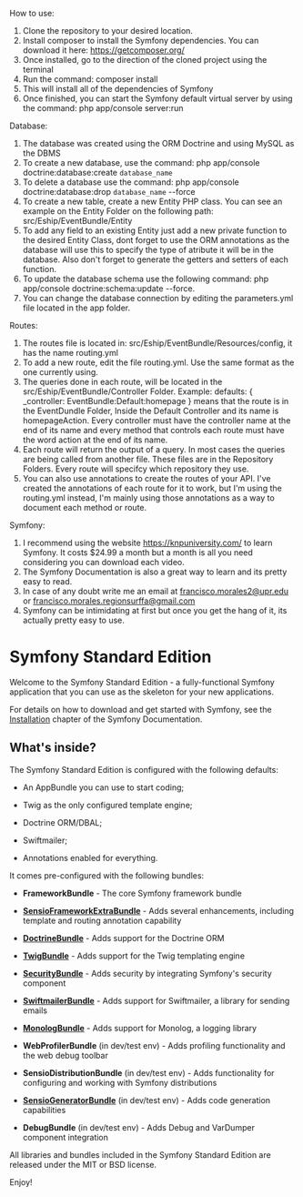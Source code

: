 How to use: 
1. Clone the repository to your desired location.
2. Install composer to install the Symfony dependencies. You can download it here: https://getcomposer.org/
3. Once installed, go to the direction of the cloned project using the terminal
4. Run the command: composer install
5. This will install all of the dependencies of Symfony
6. Once finished, you can start the Symfony default virtual server by using the command: php app/console server:run

Database: 
1. The database was created using the ORM Doctrine and using MySQL as the DBMS
2. To create a new database, use the command: php app/console doctrine:database:create `database_name`
3. To delete a database use the command: php app/console doctrine:database:drop `database_name` --force
4. To create a new table, create a new Entity PHP class. You can see an example on the Entity Folder on the following path: src/Eship/EventBundle/Entity
5. To add any field to an existing Entity just add a new private function to the desired Entity Class, dont forget to use the ORM annotations as the
database will use this to specify the type of atribute it will be in the database. Also don't forget to generate the getters and setters of each function.
6. To update the database schema use the following command: php app/console doctrine:schema:update --force.
7. You can change the database connection by editing the parameters.yml file located in the app folder.

Routes: 
1. The routes file is located in: src/Eship/EventBundle/Resources/config, it has the name routing.yml
2. To add a new route, edit the file routing.yml. Use the same format as the one currently using.
3. The queries done in each route, will be located in the src/Eship/EventBundle/Controller Folder.
Example: defaults: { _controller: EventBundle:Default:homepage } means that the route is in the EventDundle Folder, Inside the Default Controller and its name is homepageAction. Every controller must have the controller name at the end of its name and every method that controls each route must have the word action at the end 
of its name. 
4. Each route will return the output of a query. In most cases the queries are being called from another file. These files are in the Repository Folders. Every route
will specifcy which repository they use.
5. You can also use annotations to create the routes of your API. I've created the annotations of each route for it to work, but I'm using the routing.yml instead,
I'm mainly using those annotations as a way to document each method or route. 

Symfony:
1. I recommend using the website https://knpuniversity.com/ to learn Symfony. It costs $24.99 a month but a month is all you need considering you can download each video.
2. The Symfony Documentation is also a great way to learn and its pretty easy to read.
3. In case of any doubt write me an email at francisco.morales2@upr.edu or francisco.morales.regionsurffa@gmail.com
4. Symfony can be intimidating at first but once you get the hang of it, its actually pretty easy to use. 


Symfony Standard Edition
========================

Welcome to the Symfony Standard Edition - a fully-functional Symfony
application that you can use as the skeleton for your new applications.

For details on how to download and get started with Symfony, see the
[Installation][1] chapter of the Symfony Documentation.

What's inside?
--------------

The Symfony Standard Edition is configured with the following defaults:

  * An AppBundle you can use to start coding;

  * Twig as the only configured template engine;

  * Doctrine ORM/DBAL;

  * Swiftmailer;

  * Annotations enabled for everything.

It comes pre-configured with the following bundles:

  * **FrameworkBundle** - The core Symfony framework bundle

  * [**SensioFrameworkExtraBundle**][6] - Adds several enhancements, including
    template and routing annotation capability

  * [**DoctrineBundle**][7] - Adds support for the Doctrine ORM

  * [**TwigBundle**][8] - Adds support for the Twig templating engine

  * [**SecurityBundle**][9] - Adds security by integrating Symfony's security
    component

  * [**SwiftmailerBundle**][10] - Adds support for Swiftmailer, a library for
    sending emails

  * [**MonologBundle**][11] - Adds support for Monolog, a logging library

  * **WebProfilerBundle** (in dev/test env) - Adds profiling functionality and
    the web debug toolbar

  * **SensioDistributionBundle** (in dev/test env) - Adds functionality for
    configuring and working with Symfony distributions

  * [**SensioGeneratorBundle**][13] (in dev/test env) - Adds code generation
    capabilities

  * **DebugBundle** (in dev/test env) - Adds Debug and VarDumper component
    integration

All libraries and bundles included in the Symfony Standard Edition are
released under the MIT or BSD license.

Enjoy!

[1]:  https://symfony.com/doc/2.8/setup.html
[6]:  https://symfony.com/doc/current/bundles/SensioFrameworkExtraBundle/index.html
[7]:  https://symfony.com/doc/2.8/doctrine.html
[8]:  https://symfony.com/doc/2.8/templating.html
[9]:  https://symfony.com/doc/2.8/security.html
[10]: https://symfony.com/doc/2.8/email.html
[11]: https://symfony.com/doc/2.8/logging.html
[12]: https://symfony.com/doc/2.8/assetic/asset_management.html
[13]: https://symfony.com/doc/current/bundles/SensioGeneratorBundle/index.html
